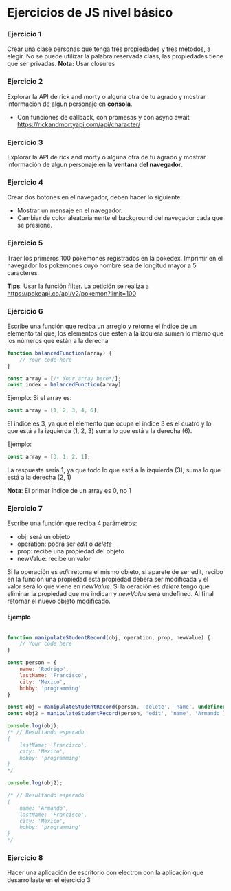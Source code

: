 # Ejercicios de JS nivel básico

### Ejercicio 1
Crear una clase personas que tenga  tres propiedades y tres métodos, a elegir.
No se puede utilizar la palabra reservada class, las propiedades tiene que ser privadas.
**Nota:** Usar closures

### Ejercicio 2
Explorar la API de rick and morty o alguna otra de tu agrado y mostrar información de algun personaje en **consola**.
- Con funciones de callback, con promesas y con async await
https://rickandmortyapi.com/api/character/

### Ejercicio 3
Explorar la API de rick and morty o alguna otra de tu agrado y mostrar información de algun personaje en la **ventana del navegador**.

### Ejercicio 4
Crear dos botones en el navegador, deben hacer lo siguiente:
- Mostrar un mensaje en el navegador.
- Cambiar de color aleatoriamente el background del navegador cada que se presione.

### Ejercicio 5
Traer los primeros 100 pokemones registrados en la pokedex.
Imprimir en el navegador los pokemones cuyo nombre sea de longitud mayor a 5 caracteres.

**Tips**: Usar la función filter.
La petición se realiza a https://pokeapi.co/api/v2/pokemon?limit=100

### Ejercicio 6
Escribe una función que reciba un arreglo y retorne el índice de un elemento tal que, los elementos que esten a la izquiera sumen lo mismo que los números que están a la derecha

```js
function balancedFunction(array) {
	// Your code here
}

const array = [/* Your array here*/];
const index = balancedFunction(array)
```

Ejemplo:
Si el array es:

```js
const array = [1, 2, 3, 4, 6];
```
El indice es 3, ya que el elemento que ocupa el indice 3 es el cuatro y lo que está a la izquierda (1, 2, 3) suma lo que está a la derecha (6).

Ejemplo:
```js
const array = [3, 1, 2, 1];
```
La respuesta sería 1, ya que todo lo que está a la izquierda (3), suma lo que está a la derecha (2, 1)

**Nota**: El primer índice de un array es 0, no 1

### Ejercicio 7
Escribe una función que reciba 4 parámetros:
- obj: será un objeto
- operation: podrá ser *edit* o *delete*
- prop: recibe una propiedad del objeto
- newValue: recibe un valor

Si la operación es *edit* retorna el mismo objeto, si aparete de ser edit, recibo en la función una propiedad esta propiedad deberá ser modificada y el valor será lo que viene en *newValue*.
Si la oeración es *delete* tengo que eliminar la propiedad que me indican y *newValue* será undefined.
Al final retornar el nuevo objeto modificado.

#### Ejemplo

```js

function manipulateStudentRecord(obj, operation, prop, newValue) {
	// Your code here
}

const person = {
	name: 'Rodrigo',
	lastName: 'Francisco',
	city: 'Mexico',
	hobby: 'programming'
}

const obj = manipulateStudentRecord(person, 'delete', 'name', undefined);
const obj2 = manipulateStudentRecord(person, 'edit', 'name', 'Armando');

console.log(obj);
/* // Resultando esperado
{
	lastName: 'Francisco',
	city: 'Mexico',
	hobby: 'programming'
}
*/

console.log(obj2);

/* // Resultando esperado
{
	name: 'Armando',
	lastName: 'Francisco',
	city: 'Mexico',
	hobby: 'programming'
}
*/
```

### Ejercicio 8
Hacer una aplicación de escritorio con electron con la aplicación que desarrollaste en el ejercicio 3